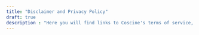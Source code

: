 ```yaml
---
title: "Disclaimer and Privacy Policy"
draft: true
description : "Here you will find links to Coscine's terms of service, privacy policy and imprint."
---
```


